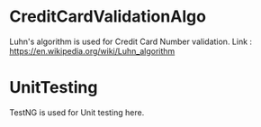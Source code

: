 # CreditCardValidationAlgo
Luhn's algorithm is used for Credit Card Number validation. 
Link : https://en.wikipedia.org/wiki/Luhn_algorithm

# UnitTesting
TestNG is used for Unit testing here. 
